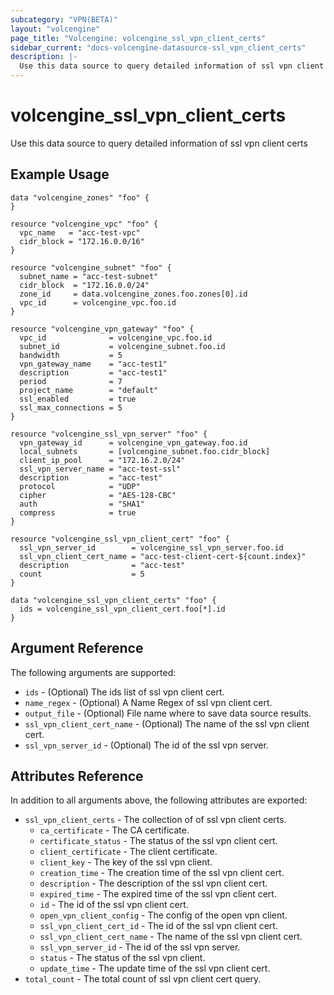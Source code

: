 ```yaml
---
subcategory: "VPN(BETA)"
layout: "volcengine"
page_title: "Volcengine: volcengine_ssl_vpn_client_certs"
sidebar_current: "docs-volcengine-datasource-ssl_vpn_client_certs"
description: |-
  Use this data source to query detailed information of ssl vpn client certs
---
```

# volcengine_ssl_vpn_client_certs
Use this data source to query detailed information of ssl vpn client certs
## Example Usage
```hcl
data "volcengine_zones" "foo" {
}

resource "volcengine_vpc" "foo" {
  vpc_name   = "acc-test-vpc"
  cidr_block = "172.16.0.0/16"
}

resource "volcengine_subnet" "foo" {
  subnet_name = "acc-test-subnet"
  cidr_block  = "172.16.0.0/24"
  zone_id     = data.volcengine_zones.foo.zones[0].id
  vpc_id      = volcengine_vpc.foo.id
}

resource "volcengine_vpn_gateway" "foo" {
  vpc_id              = volcengine_vpc.foo.id
  subnet_id           = volcengine_subnet.foo.id
  bandwidth           = 5
  vpn_gateway_name    = "acc-test1"
  description         = "acc-test1"
  period              = 7
  project_name        = "default"
  ssl_enabled         = true
  ssl_max_connections = 5
}

resource "volcengine_ssl_vpn_server" "foo" {
  vpn_gateway_id      = volcengine_vpn_gateway.foo.id
  local_subnets       = [volcengine_subnet.foo.cidr_block]
  client_ip_pool      = "172.16.2.0/24"
  ssl_vpn_server_name = "acc-test-ssl"
  description         = "acc-test"
  protocol            = "UDP"
  cipher              = "AES-128-CBC"
  auth                = "SHA1"
  compress            = true
}

resource "volcengine_ssl_vpn_client_cert" "foo" {
  ssl_vpn_server_id        = volcengine_ssl_vpn_server.foo.id
  ssl_vpn_client_cert_name = "acc-test-client-cert-${count.index}"
  description              = "acc-test"
  count                    = 5
}

data "volcengine_ssl_vpn_client_certs" "foo" {
  ids = volcengine_ssl_vpn_client_cert.foo[*].id
}
```
## Argument Reference
The following arguments are supported:
* `ids` - (Optional) The ids list of ssl vpn client cert.
* `name_regex` - (Optional) A Name Regex of ssl vpn client cert.
* `output_file` - (Optional) File name where to save data source results.
* `ssl_vpn_client_cert_name` - (Optional) The name of the ssl vpn client cert.
* `ssl_vpn_server_id` - (Optional) The id of the ssl vpn server.

## Attributes Reference
In addition to all arguments above, the following attributes are exported:
* `ssl_vpn_client_certs` - The collection of of ssl vpn client certs.
    * `ca_certificate` - The CA certificate.
    * `certificate_status` - The status of the ssl vpn client cert.
    * `client_certificate` - The client certificate.
    * `client_key` - The key of the ssl vpn client.
    * `creation_time` - The creation time of the ssl vpn client cert.
    * `description` - The description of the ssl vpn client cert.
    * `expired_time` - The expired time of the ssl vpn client cert.
    * `id` - The id of the ssl vpn client cert.
    * `open_vpn_client_config` - The config of the open vpn client.
    * `ssl_vpn_client_cert_id` - The id of the ssl vpn client cert.
    * `ssl_vpn_client_cert_name` - The name of the ssl vpn client cert.
    * `ssl_vpn_server_id` - The id of the ssl vpn server.
    * `status` - The status of the ssl vpn client.
    * `update_time` - The update time of the ssl vpn client cert.
* `total_count` - The total count of ssl vpn client cert query.


